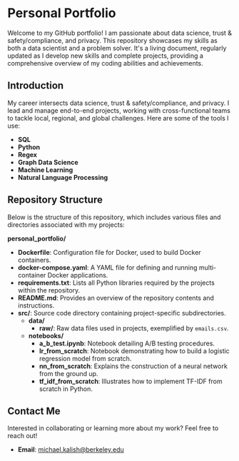 # Personal Portfolio

Welcome to my GitHub portfolio! I am passionate about data science, trust & safety/compliance, and privacy. This repository showcases my skills as both a data scientist and a problem solver. It's a living document, regularly updated as I develop new skills and complete projects, providing a comprehensive overview of my coding abilities and achievements.

## Introduction

My career intersects data science, trust & safety/compliance, and privacy. I lead and manage end-to-end projects, working with cross-functional teams to tackle local, regional, and global challenges. Here are some of the tools I use:

- **SQL**
- **Python**
- **Regex**
- **Graph Data Science**
- **Machine Learning**
- **Natural Language Processing**

## Repository Structure

Below is the structure of this repository, which includes various files and directories associated with my projects:

**personal_portfolio/**
  - **Dockerfile**: Configuration file for Docker, used to build Docker containers.
  - **docker-compose.yaml**: A YAML file for defining and running multi-container Docker applications.
  - **requirements.txt**: Lists all Python libraries required by the projects within the repository.
  - **README.md**: Provides an overview of the repository contents and instructions.
  - **src/**: Source code directory containing project-specific subdirectories.
    - **data/**
      - **raw/**: Raw data files used in projects, exemplified by `emails.csv`.
    - **notebooks/**
      - **a_b_test.ipynb**: Notebook detailing A/B testing procedures.
      - **lr_from_scratch**: Notebook demonstrating how to build a logistic regression model from scratch.
      - **nn_from_scratch**: Explains the construction of a neural network from the ground up.
      - **tf_idf_from_scratch**: Illustrates how to implement TF-IDF from scratch in Python.


## Contact Me

Interested in collaborating or learning more about my work? Feel free to reach out!

- **Email**: [michael.kalish@berkeley.edu](mailto:michael.kalish@berkeley.edu)


